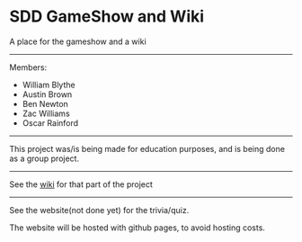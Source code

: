 # SDD GameShow and Wiki
A place for the gameshow and a wiki
***
Members:
- William Blythe
- Austin Brown
- Ben Newton
- Zac Williams
- Oscar Rainford

***
This project was/is being made for education purposes, and is being done as a group project.
***
See the [wiki](https://github.com/willyb321/SDD-GameShow-Wiki/wiki) for that part of the project
***
See the website(not done yet) for the trivia/quiz.

The website will be hosted with github pages, to avoid hosting costs.
